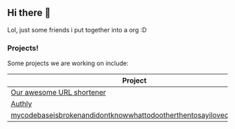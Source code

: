## Hi there 👋
Lol, just some friends i put together into a org :D
<!--

**Here are some ideas to get you started:**

🙋‍♀️ A short introduction - what is your organization all about?
🌈 Contribution guidelines - how can the community get involved?
👩‍💻 Useful resources - where can the community find your docs? Is there anything else the community should know?
🍿 Fun facts - what does your team eat for breakfast?
🧙 Remember, you can do mighty things with the power of [Markdown](https://docs.github.com/github/writing-on-github/getting-started-with-writing-and-formatting-on-github/basic-writing-and-formatting-syntax)
-->

### Projects!
Some projects we are working on include: 

| Project | GitHub |
| --- | --- |
| [Our awesome URL shortener](https://url.austinsdk.me) | [Github](https://github.com/AustinSDK/url-shortener) |
| [Authly](https://auth.austinsdk.me) | [GitHub](https://github.com/AustinSDK/Authincation-service) |
| [mycodebaseisbrokenandidontknowwhattodootherthentosayilovecss.codes](https://mycodebaseisbrokenandidontknowwhattodootherthentosayilovecss.codes) | [GitHub](https://github.com/AustinSDK/mycodebaseisbrokenandidontknowwhattodootherthentosayilovecss.codes)
